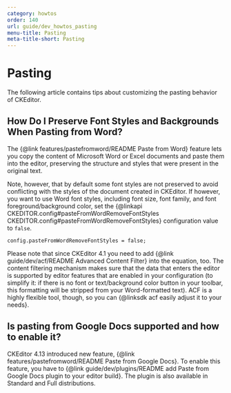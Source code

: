 ```yaml
---
category: howtos
order: 140
url: guide/dev_howtos_pasting
menu-title: Pasting
meta-title-short: Pasting
---
```

<!--
Copyright (c) 2003-2019, CKSource - Frederico Knabben. All rights reserved.
For licensing, see LICENSE.md.
-->

# Pasting

The following article contains tips about customizing the pasting behavior of CKEditor.


## How Do I Preserve Font Styles and Backgrounds When Pasting from Word?

The {@link features/pastefromword/README Paste from Word} feature lets you copy the content of Microsoft Word or Excel documents and paste them into the editor, preserving the structure and styles that were present in the original text.

Note, however, that by default some font styles are not preserved to avoid conflicting with the styles of the document created in CKEditor. If however, you want to use Word font styles, including font size, font family, and font foreground/background color, set the {@linkapi CKEDITOR.config#pasteFromWordRemoveFontStyles CKEDITOR.config#pasteFromWordRemoveFontStyles} configuration value to `false`.

	config.pasteFromWordRemoveFontStyles = false;

Please note that since CKEditor 4.1 you need to add {@link guide/dev/acf/README Advanced Content Filter} into the equation, too. The content filtering mechanism makes sure that the data that enters the editor is supported by editor features that are enabled in your configuration (to simplify it: if there is no font or text/background color button in your toolbar, this formatting will be stripped from your Word-formatted text). ACF is a highly flexible tool, though, so you can {@linksdk acf easily adjust it to your needs}.

## Is pasting from Google Docs supported and how to enable it?

CKEditor 4.13 introduced new feature, {@link features/pastefromword/README Paste from Google Docs}. To enable this feature, you have to {@link guide/dev/plugins/README add Paste from Google Docs plugin to your editor build}. The plugin is also available in Standard and Full distributions.
